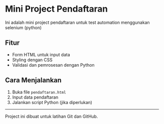 # Mini Project Pendaftaran

Ini adalah mini project pendaftaran untuk test automation menggunakan selenium (python)

## Fitur
- Form HTML untuk input data
- Styling dengan CSS
- Validasi dan pemrosesan dengan Python

## Cara Menjalankan
1. Buka file `pendaftaran.html`
2. Input data pendaftaran
3. Jalankan script Python (jika diperlukan)

---

Project ini dibuat untuk latihan Git dan GitHub.
